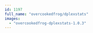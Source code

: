 ```yaml
---
id: 1197
full_name: "overcookedfrog/dplexstats"
images: 
  - "overcookedfrog-dplexstats-1.0.3"
---
```

